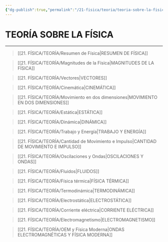 ```yaml
---
{"dg-publish":true,"permalink":"/21-fisica/teoria/teoria-sobre-la-fisica/","tags":["Física","Teoría"]}
---
```


# TEORÍA SOBRE LA FÍSICA
---

>[[21. FÍSICA/TEORÍA/Resumen de Física\|RESUMEN DE FÍSICA]]

>[[21. FÍSICA/TEORÍA/Magnitudes de la Física\|MAGNITUDES DE LA FÍSICA]]

>[[21. FÍSICA/TEORÍA/Vectores\|VECTORES]]

 >[[21. FÍSICA/TEORÍA/Cinemática\|CINEMÁTICA]]

>[[21. FÍSICA/TEORÍA/Movimiento en dos dimensiones\|MOVIMIENTO EN DOS DIMENSIONES]]

 >[[21. FÍSICA/TEORÍA/Estática\|ESTÁTICA]]

 >[[21. FÍSICA/TEORÍA/Dinámica\|DINÁMICA]]

 >[[21. FÍSICA/TEORÍA/Trabajo y Energía\|TRABAJO Y ENERGÍA]]

>[[21. FÍSICA/TEORÍA/Cantidad de Movimiento e Impulso\|CANTIDAD DE MOVIMIENTO E IMPULSO]]

>[[21. FÍSICA/TEORÍA/Oscilaciones y Ondas\|OSCILACIONES Y ONDAS]]

>[[21. FÍSICA/TEORÍA/Fluidos\|FLUIDOS]]

 >[[21. FÍSICA/TEORÍA/Física térmica\|FÍSICA TÉRMICA]]

>[[21. FÍSICA/TEORÍA/Termodinámica\|TERMODINÁMICA]]

>[[21. FÍSICA/TEORÍA/Electrostática\|ELECTROSTÁTICA]]
  
>[[21. FÍSICA/TEORÍA/Corriente eléctrica\|CORRIENTE ELÉCTRICA]]

 >[[21. FÍSICA/TEORÍA/Electromagnetismo\|ELECTROMAGNETISMO]]
 
>[[21. FÍSICA/TEORÍA/OEM y Física Moderna\|ONDAS ELECTROMAGNÉTICAS Y FÍSICA MODERNA]]

